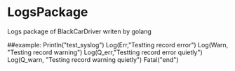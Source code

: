 # LogsPackage
Logs package of BlackCarDriver writen by golang


##example:
	Println("test_syslog")
	Log(Err,"Testting record error")
	Log(Warn, "Testing record warning")
	Log(Q_err,"Testting record error quietly")
	Log(Q_warn, "Testing record warning quietly")
    Fatal("end")